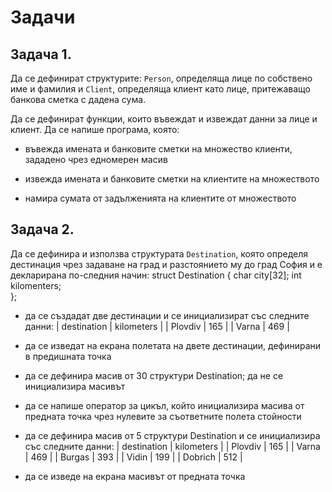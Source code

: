 # Задачи

## Задача 1.
Да се дефинират структурите: `Person`, определяща лице по собствено име и фамилия и
`Client`, определяща клиент като лице, притежаващо банкова сметка с дадена сума.

Да се дефинират функции, които въвеждат и извеждат данни за лице и клиент. 
Да се напише програма, която:

- въвежда имената и банковите сметки на множество клиенти, зададено чрез едномерен масив

- извежда имената и банковите сметки на клиентите на множеството

- намира сумата от задълженията на клиентите от множеството


## Задача 2.
Да се дефинира и използва структурата `Destination`, 
която определя дестинация чрез задаване на град и разстоянието му до град София 
и е декларирана по-следния начин:
	struct Destination {
		char city[32];
		int kilomenters;	
	};

- да се създадат две дестинации и се инициализират със следните данни:
| destination | kilometers |
| Plovdiv     | 165 |
| Varna       | 469 |

- да се изведат на екрана полетата на двете дестинации, дефинирани в предишната точка

- да се дефинира масив от 30 структури Destination; да не се инициализира масивът

- да се напише оператор за цикъл, който инициализира масива от предната точка чрез нулевите за 
съответните полета стойности

- да се дефинира масив от 5 структури Destination и се инициализира със следните данни:
| destination | kilometers |
| Plovdiv     | 165 |
| Varna       | 469 |
| Burgas      | 393 |
| Vidin       | 199 |
| Dobrich     | 512 |

- да се изведе на екрана масивът от предната точка